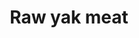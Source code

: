 ---
layout: item
title: Raw yak meat
item-id: 10816
datatable: true
id: 10816
name: "Raw yak meat"
members: true
lowalch: 0
highalch: 1
examine: "I need to cook this."
monsters:
  - id: 5816
    name: "Yak"
    members: true
    combat_level: 22
    wiki_url: "https://oldschool.runescape.wiki/w/Yak"
    drops:
      - quantity: "1"
        rarity: 1
    image: "https://oldschool.runescape.wiki/images/a/a0/Yak.png?a94ea"
---